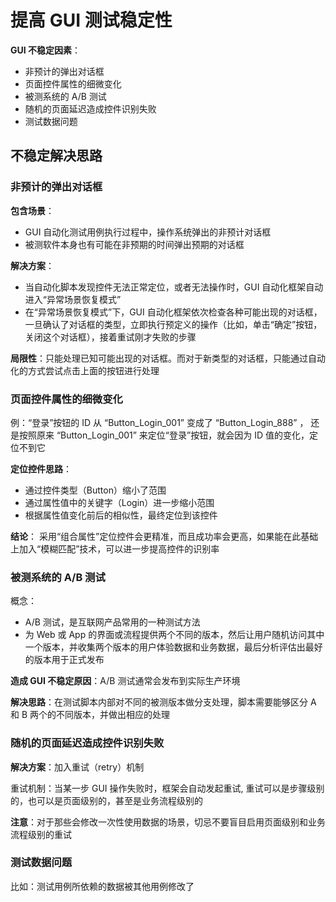# 提高 GUI 测试稳定性

**GUI 不稳定因素**：

+ 非预计的弹出对话框
+ 页面控件属性的细微变化
+ 被测系统的 A/B 测试
+ 随机的页面延迟造成控件识别失败
+ 测试数据问题

## 不稳定解决思路

### 非预计的弹出对话框

**包含场景**：

+ GUI 自动化测试用例执行过程中，操作系统弹出的非预计对话框
+ 被测软件本身也有可能在非预期的时间弹出预期的对话框

**解决方案**：

+ 当自动化脚本发现控件无法正常定位，或者无法操作时，GUI 自动化框架自动进入“异常场景恢复模式”
+ 在“异常场景恢复模式”下，GUI 自动化框架依次检查各种可能出现的对话框，一旦确认了对话框的类型，立即执行预定义的操作（比如，单击“确定”按钮，关闭这个对话框），接着重试刚才失败的步骤

**局限性**：只能处理已知可能出现的对话框。而对于新类型的对话框，只能通过自动化的方式尝试点击上面的按钮进行处理 

### 页面控件属性的细微变化

例：“登录”按钮的 ID 从 “Button_Login_001” 变成了 “Button_Login_888” ， 还是按照原来 “Button_Login_001” 来定位“登录”按钮，就会因为 ID 值的变化，定位不到它 

**定位控件思路**：

+ 通过控件类型（Button）缩小了范围
+ 通过属性值中的关键字（Login）进一步缩小范围
+ 根据属性值变化前后的相似性，最终定位到该控件

**结论**： 采用“组合属性”定位控件会更精准，而且成功率会更高，如果能在此基础上加入“模糊匹配”技术，可以进一步提高控件的识别率 

### 被测系统的 A/B 测试

概念：
+ A/B 测试，是互联网产品常用的一种测试方法
+ 为 Web 或 App 的界面或流程提供两个不同的版本，然后让用户随机访问其中一个版本，并收集两个版本的用户体验数据和业务数据，最后分析评估出最好的版本用于正式发布 

**造成 GUI 不稳定原因**：A/B 测试通常会发布到实际生产环境 

**解决思路**：在测试脚本内部对不同的被测版本做分支处理，脚本需要能够区分 A 和 B 两个的不同版本，并做出相应的处理 

### 随机的页面延迟造成控件识别失败

**解决方案**：加入重试（retry）机制 

重试机制：当某一步 GUI 操作失败时，框架会自动发起重试, 重试可以是步骤级别的，也可以是页面级别的，甚至是业务流程级别的 

**注意**：对于那些会修改一次性使用数据的场景，切忌不要盲目启用页面级别和业务流程级别的重试 

### 测试数据问题

比如：测试用例所依赖的数据被其他用例修改了 



